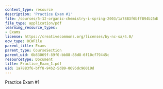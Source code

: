```yaml
---
content_type: resource
description: 'Practice Exam #1'
file: /courses/5-12-organic-chemistry-i-spring-2003/1a7883f6bff894b25d890695dc96019d_Practice_Exam_1.pdf
file_type: application/pdf
learning_resource_types:
- Exams
license: https://creativecommons.org/licenses/by-nc-sa/4.0/
ocw_type: OCWFile
parent_title: Exams
parent_type: CourseSection
parent_uid: 6b83069f-89f0-bb88-88d8-6f10cf79445c
resourcetype: Document
title: Practice_Exam_1.pdf
uid: 1a7883f6-bff8-94b2-5d89-0695dc96019d
---
```

Practice Exam #1